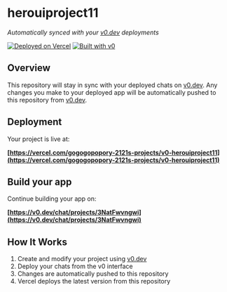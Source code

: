 # herouiproject11

*Automatically synced with your [v0.dev](https://v0.dev) deployments*

[![Deployed on Vercel](https://img.shields.io/badge/Deployed%20on-Vercel-black?style=for-the-badge&logo=vercel)](https://vercel.com/gogogopopory-2121s-projects/v0-herouiproject11)
[![Built with v0](https://img.shields.io/badge/Built%20with-v0.dev-black?style=for-the-badge)](https://v0.dev/chat/projects/3NatFwvngwi)

## Overview

This repository will stay in sync with your deployed chats on [v0.dev](https://v0.dev).
Any changes you make to your deployed app will be automatically pushed to this repository from [v0.dev](https://v0.dev).

## Deployment

Your project is live at:

**[https://vercel.com/gogogopopory-2121s-projects/v0-herouiproject11](https://vercel.com/gogogopopory-2121s-projects/v0-herouiproject11)**

## Build your app

Continue building your app on:

**[https://v0.dev/chat/projects/3NatFwvngwi](https://v0.dev/chat/projects/3NatFwvngwi)**

## How It Works

1. Create and modify your project using [v0.dev](https://v0.dev)
2. Deploy your chats from the v0 interface
3. Changes are automatically pushed to this repository
4. Vercel deploys the latest version from this repository